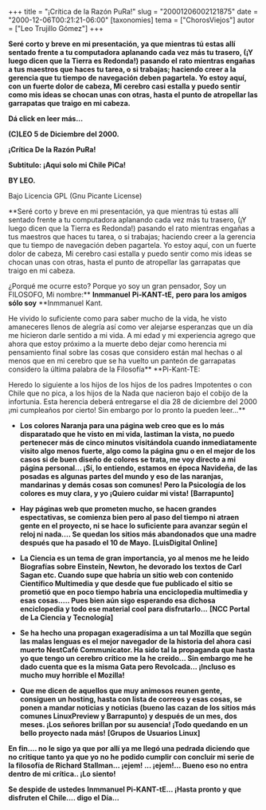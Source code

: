 +++
title = "¡Crítica de la Razón PuRa!"
slug = "20001206002121875"
date = "2000-12-06T00:21:21-06:00"
[taxonomies]
tema = ["ChorosViejos"]
autor = ["Leo Trujillo Gómez"]
+++

**Seré corto y breve en mi presentación, ya que mientras tú estas allí
sentado frente a tu computadora aplanando cada vez más tu trasero, (¡Y
luego dicen que la Tierra es Redonda!) pasando el rato mientras engañas
a tus maestros que haces tu tarea, o si trabajas; haciendo creer a la
gerencia que tu tiempo de navegación deben pagartela. Yo estoy aquí, con
un fuerte dolor de cabeza, Mi cerebro casi estalla y puedo sentir como
mis ideas se chocan unas con otras, hasta el punto de atropellar las
garrapatas que traigo en mi cabeza.**

**Dá click en leer más...**

<!-- more -->
**(C)LEO 5 de Diciembre del 2000.**

**¡Crítica De la Razón PuRa!**

**Subtitulo: ¡Aqui solo mi Chile PiCa!**

**BY LEO.**

Bajo Licencia GPL (Gnu Picante License)  
  
**Seré corto y breve en mi presentación, ya que mientras tú estas allí
sentado frente a tu computadora aplanando cada vez más tu trasero, (¡Y
luego dicen que la Tierra es Redonda!) pasando el rato mientras engañas
a tus maestros que haces tu tarea, o si trabajas; haciendo creer a la
gerencia que tu tiempo de navegación deben pagartela. Yo estoy aquí, con
un fuerte dolor de cabeza, Mi cerebro casi estalla y puedo sentir como
mis ideas se chocan unas con otras, hasta el punto de atropellar las
garrapatas que traigo en mi cabeza.  
  
¿Porqué me ocurre esto? Porque yo soy un gran pensador, Soy un FILOSOFO,
Mi nombre:** **Inmmanuel** **Pi-KANT-tE,** **pero para los amigos sólo
soy** **Inmmanuel Kant.  
  
He vivido lo suficiente como para saber mucho de la vida, he visto
amaneceres llenos de alegría así como ver alejarse esperanzas que un día
me hicieron darle sentido a mi vida. A mi edad y mi experiencia agrego
que ahora que estoy próximo a la muerte debo dejar como herencia mi
pensamiento final sobre las cosas que considero están mal hechas o al
menos que en mi cerebro que se ha vuelto un panteón de garrapatas
considero la última palabra de la Filosofía** **Pi-Kant-TE:  
  
Heredo lo siguiente a los hijos de los hijos de los padres Impotentes o
con Chile que no pica, a los hijos de la Nada que nacieron bajo el
cobijo de la infortunia. Esta herencia deberá entregarse el dia 28 de
diciembre del 2000 ¡mi cumpleaños por cierto! Sin embargo por lo pronto
la pueden leer...**

-   **Los colores Naranja para una página web creo que es lo más
    disparatado que he visto en mi vida, lastiman la vista, no puedo
    pertenecer más de cinco minutos visitándola cuando inmediatamente
    visito algo menos fuerte, algo como la página gnu o en el mejor de
    los casos si de buen diseño de colores se trata, me voy directo a mi
    página personal... ¡Sí, lo entiendo, estamos en época Navideña, de
    las posadas es algunas partes del mundo y eso de las naranjas,
    mandarinas y demás cosas son comunes! Pero la Psicología de los
    colores es muy clara, y yo ¡Quiero cuidar mi vista!**
    **\[Barrapunto\]**

<!-- -->

-   **Hay páginas web que prometen mucho, se hacen grandes espectativas,
    se comienza bien pero al paso del tiempo ni atraen gente en el
    proyecto, ni se hace lo suficiente para avanzar según el reloj ni
    nada.... Se quedan los sitios más abandonados que una madre después
    que ha pasado el 10 de Mayo.** **\[LuisDigital Online\]**

<!-- -->

-   **La Ciencia es un tema de gran importancia, yo al menos me he leido
    Biografías sobre Einstein, Newton, he devorado los textos de Carl
    Sagan etc. Cuando supe que habría un sitio web con contenido
    Científico Multimedia y que desde que fue publicado el sitio se
    prometió que en poco tiempo habría una enciclopedia multimedia y
    esas cosas..... Pues bien aún sigo esperando esa dichosa
    enciclopedia y todo ese material cool para disfrutarlo...** **\[NCC
    Portal de La Ciencia y Tecnología\]**

<!-- -->

-   **Se ha hecho una propagan exageradísima a un tal Mozilla que según
    las malas lenguas es el mejor navegador de la historia del ahora
    casi muerto NestCafé Communicator. Ha sido tal la propaganda que
    hasta yo que tengo un cerebro crítico me la he creido... Sin embargo
    me he dado cuenta que es la misma Gata pero Revolcada... ¡Incluso es
    mucho muy horrible el Mozilla!**

<!-- -->

-   **Que me dicen de aquellos que muy animosos reunen gente, consiguen
    un hosting, hasta con lista de correos y esas cosas, se ponen a
    mandar noticias y noticias (bueno las cazan de los sitios más
    comunes LinuxPreview y Barrapunto) y después de un mes, dos meses.
    ¡Los señores brillan por su ausencia! ¡Todo quedando en un bello
    proyecto nada más!** **\[Grupos de Usuarios Linux\]**

**En fin.... no le sigo ya que por allí ya me llegó una pedrada diciendo
que no critique tanto ya que yo no he podido cumplir con concluir mi
serie de la filosofía de Richard Stallman... ¡ejem! ... ¡ejem!... Bueno
eso no entra dentro de mi crítica.. ¡Lo siento!**

**Se despide de ustedes** **Inmmanuel Pi-KANT-tE... ¡Hasta pronto y que
disfruten el Chile.... digo el Día...**

